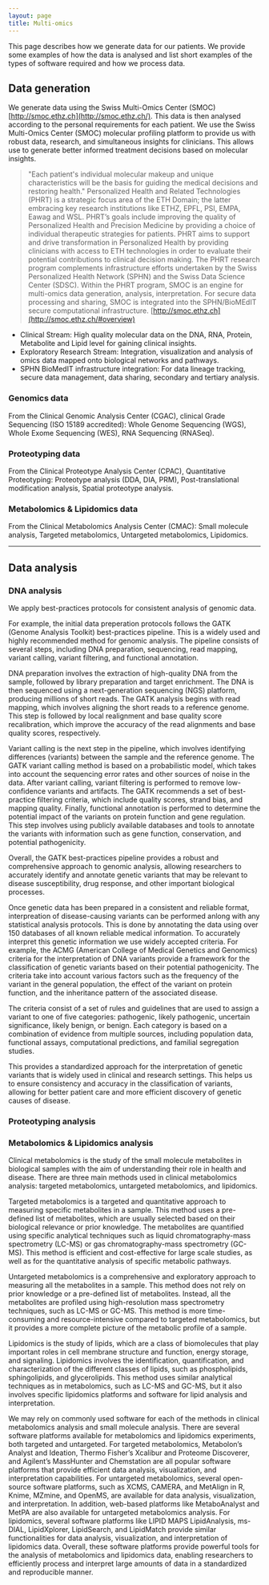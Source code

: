 ```yaml
---
layout: page
title: Multi-omics
---
```


This page describes how we generate data for our patients.
We provide some examples of how the data is analysed and list short examples of the types of software required and how we process data.

## Data generation
We generate data using the Swiss Multi-Omics Center (SMOC) [http://smoc.ethz.ch](http://smoc.ethz.ch/).
This data is then analysed according to the personal requirements for each patient.
We use the Swiss Multi-Omics Center (SMOC) molecular profiling platform to provide us with robust data, research, and simultaneous insights for clinicians.
This allows use to generate better informed treatment decisions based on molecular insights.

> "Each patient's individual molecular makeup and unique characteristics will be the basis for guiding the medical decisions and restoring health."
> Personalized Health and Related Technologies (PHRT) is a strategic focus area of the ETH Domain; the latter embracing key research institutions like ETHZ, EPFL, PSI, EMPA, Eawag and WSL.
PHRT’s goals include improving the quality of Personalized Health and Precision Medicine by providing a choice of individual therapeutic strategies for patients.
PHRT aims to support and drive transformation in Personalized Health by providing clinicians with access to ETH technologies in order to evaluate their potential contributions to clinical decision making.
The PHRT research program complements infrastructure efforts undertaken by the Swiss Personalized Health Network (SPHN) and the Swiss Data Science Center (SDSC).
Within the PHRT program, SMOC is an engine for multi-omics data generation, analysis, interpretation.
For secure data processing and sharing, SMOC is integrated into the SPHN/BioMEdIT secure computational infrastructure.
[http://smoc.ethz.ch](http://smoc.ethz.ch/#overview)

* Clinical Stream: High quality molecular data on the DNA, RNA, Protein, Metabolite and Lipid level for gaining clinical insights.
* Exploratory Research Stream: Integration, visualization and analysis of omics data mapped onto biological networks and pathways.
* SPHN BioMedIT infrastructure integration: For data lineage tracking, secure data management, data sharing, secondary and tertiary analysis.

### Genomics data
From the Clinical Genomic Analysis Center (CGAC), 
clinical Grade Sequencing (ISO 15189 accredited):
Whole Genome Sequencing (WGS),
Whole Exome Sequencing (WES),
RNA Sequencing (RNASeq).

### Proteotyping data
From the Clinical Proteotype Analysis Center (CPAC),
Quantitative Proteotyping:
Proteotype analysis (DDA, DIA, PRM),
Post-translational modification analysis,
Spatial proteotype analysis.

### Metabolomics & Lipidomics data
From the Clinical Metabolomics Analysis Center
(CMAC):
Small molecule analysis,
Targeted metabolomics,
Untargeted metabolomics,
Lipidomics.

<hr class="major" />

## Data analysis

### DNA analysis
We apply best-practices protocols for consistent analysis of genomic data.

For example, the initial data preperation protocols follows the GATK (Genome Analysis Toolkit) best-practices pipeline.
This is a widely used and highly recommended method for genomic analysis.
The pipeline consists of several steps, including DNA preparation, sequencing, read mapping, variant calling, variant filtering, and functional annotation.

DNA preparation involves the extraction of high-quality DNA from the sample, followed by library preparation and target enrichment.
The DNA is then sequenced using a next-generation sequencing (NGS) platform, producing millions of short reads.
The GATK analysis begins with read mapping, which involves aligning the short reads to a reference genome.
This step is followed by local realignment and base quality score recalibration, which improve the accuracy of the read alignments and base quality scores, respectively.

Variant calling is the next step in the pipeline, which involves identifying differences (variants) between the sample and the reference genome.
The GATK variant calling method is based on a probabilistic model, which takes into account the sequencing error rates and other sources of noise in the data.
After variant calling, variant filtering is performed to remove low-confidence variants and artifacts.
The GATK recommends a set of best-practice filtering criteria, which include quality scores, strand bias, and mapping quality.
Finally, functional annotation is performed to determine the potential impact of the variants on protein function and gene regulation.
This step involves using publicly available databases and tools to annotate the variants with information such as gene function, conservation, and potential pathogenicity.

Overall, the GATK best-practices pipeline provides a robust and comprehensive approach to genomic analysis, allowing researchers to accurately identify and annotate genetic variants that may be relevant to disease susceptibility, drug response, and other important biological processes.

Once genetic data has been prepared in a consistent and reliable format, interpreation of disease-causing variants can be performed anlong with any statistical analysis protocols.
This is done by annotating the data using over 150 databases of all known reliable medical information.
To accurately interpret this genetic information we use widely accepted criteria.
For example, 
the ACMG (American College of Medical Genetics and Genomics) criteria for the interpretation of DNA variants provide a framework for the classification of genetic variants based on their potential pathogenicity.
The criteria take into account various factors such as the frequency of the variant in the general population, the effect of the variant on protein function, and the inheritance pattern of the associated disease.

The criteria consist of a set of rules and guidelines that are used to assign a variant to one of five categories: pathogenic, likely pathogenic, uncertain significance, likely benign, or benign.
Each category is based on a combination of evidence from multiple sources, including population data, functional assays, computational predictions, and familial segregation studies.

This provides a standardized approach for the interpretation of genetic variants that is widely used in clinical and research settings.
This helps us to ensure consistency and accuracy in the classification of variants, allowing for better patient care and more efficient discovery of genetic causes of disease.

### Proteotyping analysis

### Metabolomics & Lipidomics analysis
Clinical metabolomics is the study of the small molecule metabolites in biological samples with the aim of understanding their role in health and disease.
There are three main methods used in clinical metabolomics analysis: targeted metabolomics, untargeted metabolomics, and lipidomics.

Targeted metabolomics is a targeted and quantitative approach to measuring specific metabolites in a sample.
This method uses a pre-defined list of metabolites, which are usually selected based on their biological relevance or prior knowledge.
The metabolites are quantified using specific analytical techniques such as liquid chromatography-mass spectrometry (LC-MS) or gas chromatography-mass spectrometry (GC-MS).
This method is efficient and cost-effective for large scale studies, as well as for the quantitative analysis of specific metabolic pathways.

Untargeted metabolomics is a comprehensive and exploratory approach to measuring all the metabolites in a sample.
This method does not rely on prior knowledge or a pre-defined list of metabolites.
Instead, all the metabolites are profiled using high-resolution mass spectrometry techniques, such as LC-MS or GC-MS.
This method is more time-consuming and resource-intensive compared to targeted metabolomics, but it provides a more complete picture of the metabolic profile of a sample.

Lipidomics is the study of lipids, which are a class of biomolecules that play important roles in cell membrane structure and function, energy storage, and signaling.
Lipidomics involves the identification, quantification, and characterization of the different classes of lipids, such as phospholipids, sphingolipids, and glycerolipids.
This method uses similar analytical techniques as in metabolomics, such as LC-MS and GC-MS, but it also involves specific lipidomics platforms and software for lipid analysis and interpretation.

We may rely on commonly used software for each of the methods in clinical metabolomics analysis and small molecule analysis.
There are several software platforms available for metabolomics and lipidomics experiments, both targeted and untargeted.
For targeted metabolomics, Metabolon’s Analyst and Ideation, Thermo Fisher’s Xcalibur and Proteome Discoverer, and Agilent’s MassHunter and Chemstation are all popular software platforms that provide efficient data analysis, visualization, and interpretation capabilities.
For untargeted metabolomics, several open-source software platforms, such as XCMS, CAMERA, and MetAlign in R, Knime, MZmine, and OpenMS, are available for data analysis, visualization, and interpretation.
In addition, web-based platforms like MetaboAnalyst and MetPA are also available for untargeted metabolomics analysis.
For lipidomics, several software platforms like LIPID MAPS LipidAnalysis, ms-DIAL, LipidXplorer, LipidSearch, and LipidMatch provide similar functionalities for data analysis, visualization, and interpretation of lipidomics data.
Overall, these software platforms provide powerful tools for the analysis of metabolomics and lipidomics data, enabling researchers to efficiently process and interpret large amounts of data in a standardized and reproducible manner.
